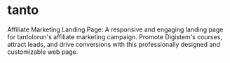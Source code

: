 # tanto

Affiliate Marketing Landing Page: A responsive and engaging landing page for tantolorun's affiliate marketing campaign. Promote Digistem's courses, attract leads, and drive conversions with this professionally designed and customizable web page.
